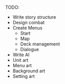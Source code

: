 TODO:
* Write story structure
* Design combat
* Create Menus
  * Start
  * Map
  * Deck management
  * Dialogue
* Write AI
* Unit art
* Menu art
* Background art
* Setting art
